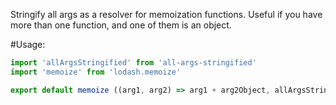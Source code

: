 Stringify all args as a resolver for memoization functions.  Useful if you have more than one function, and one of them is an object.

#Usage:

```javascript
import 'allArgsStringified' from 'all-args-stringified'
import 'memoize' from 'lodash.memoize'

export default memoize ((arg1, arg2) => arg1 + arg2Object, allArgsStringified)
```
